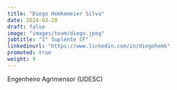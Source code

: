 ```yaml
---
title: "Diego Hemkemeier Silva"
date: 2024-03-20
draft: false
image: "images/team/diego.jpeg"
jobtitle: "1° Suplente CF"
linkedinurl: "https://www.linkedin.com/in/diegohemk"
promoted: true
weight: 9
---
```


Engenheiro Agrimensor (UDESC)
